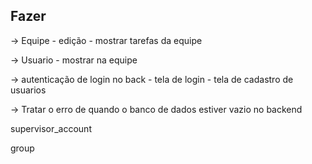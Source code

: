 ## Fazer
-> Equipe
    - edição
    - mostrar tarefas da equipe

-> Usuario
    - mostrar na equipe

-> autenticação de login no back
    - tela de login
    - tela de cadastro de usuarios


-> Tratar o erro de quando o banco de dados estiver vazio no backend

<mat-icon>supervisor_account</mat-icon>

<mat-icon>group</mat-icon>